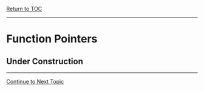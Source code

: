 <a href="https://github.com/CyberTrainingUSAF/05-C-Programming/blob/master/00-Table-of-Contents.md" rel="Return to TOC"> Return to TOC </a>

---
# Function Pointers

## Under Construction

---

<a href="https://github.com/CyberTrainingUSAF/05-C-Programming/blob/master/11_Pointers_Arrays/12_double_pointers.md"> Continue to Next Topic </a>
